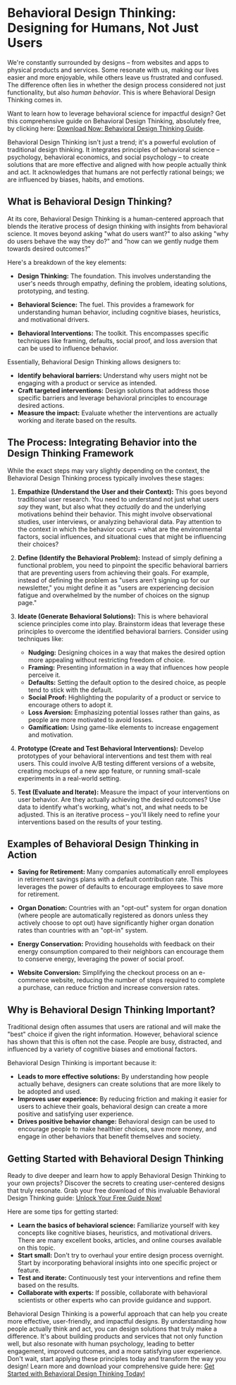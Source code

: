 # Behavioral Design Thinking: Designing for Humans, Not Just Users

We're constantly surrounded by designs – from websites and apps to physical products and services. Some resonate with us, making our lives easier and more enjoyable, while others leave us frustrated and confused. The difference often lies in whether the design process considered not just functionality, but also *human behavior*. This is where Behavioral Design Thinking comes in.

Want to learn how to leverage behavioral science for impactful design? Get this comprehensive guide on Behavioral Design Thinking, absolutely free, by clicking here: [Download Now: Behavioral Design Thinking Guide](https://udemywork.com/behavioral-design-thinking).

Behavioral Design Thinking isn't just a trend; it's a powerful evolution of traditional design thinking. It integrates principles of behavioral science – psychology, behavioral economics, and social psychology – to create solutions that are more effective and aligned with how people actually think and act. It acknowledges that humans are not perfectly rational beings; we are influenced by biases, habits, and emotions.

## What is Behavioral Design Thinking?

At its core, Behavioral Design Thinking is a human-centered approach that blends the iterative process of design thinking with insights from behavioral science. It moves beyond asking "what do users want?" to also asking "why do users behave the way they do?" and "how can we gently nudge them towards desired outcomes?"

Here's a breakdown of the key elements:

*   **Design Thinking:** The foundation. This involves understanding the user's needs through empathy, defining the problem, ideating solutions, prototyping, and testing.

*   **Behavioral Science:** The fuel. This provides a framework for understanding human behavior, including cognitive biases, heuristics, and motivational drivers.

*   **Behavioral Interventions:** The toolkit. This encompasses specific techniques like framing, defaults, social proof, and loss aversion that can be used to influence behavior.

Essentially, Behavioral Design Thinking allows designers to:

*   **Identify behavioral barriers:** Understand why users might not be engaging with a product or service as intended.
*   **Craft targeted interventions:** Design solutions that address those specific barriers and leverage behavioral principles to encourage desired actions.
*   **Measure the impact:** Evaluate whether the interventions are actually working and iterate based on the results.

## The Process: Integrating Behavior into the Design Thinking Framework

While the exact steps may vary slightly depending on the context, the Behavioral Design Thinking process typically involves these stages:

1.  **Empathize (Understand the User and their Context):**  This goes beyond traditional user research. You need to understand not just what users *say* they want, but also what they *actually* do and the underlying motivations behind their behavior. This might involve observational studies, user interviews, or analyzing behavioral data.  Pay attention to the context in which the behavior occurs – what are the environmental factors, social influences, and situational cues that might be influencing their choices?

2.  **Define (Identify the Behavioral Problem):**  Instead of simply defining a functional problem, you need to pinpoint the specific behavioral barriers that are preventing users from achieving their goals.  For example, instead of defining the problem as "users aren't signing up for our newsletter," you might define it as "users are experiencing decision fatigue and overwhelmed by the number of choices on the signup page."

3.  **Ideate (Generate Behavioral Solutions):**  This is where behavioral science principles come into play. Brainstorm ideas that leverage these principles to overcome the identified behavioral barriers. Consider using techniques like:

    *   **Nudging:** Designing choices in a way that makes the desired option more appealing without restricting freedom of choice.
    *   **Framing:** Presenting information in a way that influences how people perceive it.
    *   **Defaults:** Setting the default option to the desired choice, as people tend to stick with the default.
    *   **Social Proof:** Highlighting the popularity of a product or service to encourage others to adopt it.
    *   **Loss Aversion:** Emphasizing potential losses rather than gains, as people are more motivated to avoid losses.
    *   **Gamification:** Using game-like elements to increase engagement and motivation.

4.  **Prototype (Create and Test Behavioral Interventions):**  Develop prototypes of your behavioral interventions and test them with real users. This could involve A/B testing different versions of a website, creating mockups of a new app feature, or running small-scale experiments in a real-world setting.

5.  **Test (Evaluate and Iterate):**  Measure the impact of your interventions on user behavior.  Are they actually achieving the desired outcomes?  Use data to identify what's working, what's not, and what needs to be adjusted.  This is an iterative process – you'll likely need to refine your interventions based on the results of your testing.

## Examples of Behavioral Design Thinking in Action

*   **Saving for Retirement:**  Many companies automatically enroll employees in retirement savings plans with a default contribution rate. This leverages the power of defaults to encourage employees to save more for retirement.

*   **Organ Donation:**  Countries with an "opt-out" system for organ donation (where people are automatically registered as donors unless they actively choose to opt out) have significantly higher organ donation rates than countries with an "opt-in" system.

*   **Energy Conservation:**  Providing households with feedback on their energy consumption compared to their neighbors can encourage them to conserve energy, leveraging the power of social proof.

*   **Website Conversion:**  Simplifying the checkout process on an e-commerce website, reducing the number of steps required to complete a purchase, can reduce friction and increase conversion rates.

## Why is Behavioral Design Thinking Important?

Traditional design often assumes that users are rational and will make the "best" choice if given the right information. However, behavioral science has shown that this is often not the case. People are busy, distracted, and influenced by a variety of cognitive biases and emotional factors.

Behavioral Design Thinking is important because it:

*   **Leads to more effective solutions:** By understanding how people actually behave, designers can create solutions that are more likely to be adopted and used.
*   **Improves user experience:** By reducing friction and making it easier for users to achieve their goals, behavioral design can create a more positive and satisfying user experience.
*   **Drives positive behavior change:** Behavioral design can be used to encourage people to make healthier choices, save more money, and engage in other behaviors that benefit themselves and society.

## Getting Started with Behavioral Design Thinking

Ready to dive deeper and learn how to apply Behavioral Design Thinking to your own projects? Discover the secrets to creating user-centered designs that truly resonate. Grab your free download of this invaluable Behavioral Design Thinking guide: [Unlock Your Free Guide Now!](https://udemywork.com/behavioral-design-thinking)

Here are some tips for getting started:

*   **Learn the basics of behavioral science:** Familiarize yourself with key concepts like cognitive biases, heuristics, and motivational drivers. There are many excellent books, articles, and online courses available on this topic.
*   **Start small:** Don't try to overhaul your entire design process overnight. Start by incorporating behavioral insights into one specific project or feature.
*   **Test and iterate:** Continuously test your interventions and refine them based on the results.
*   **Collaborate with experts:** If possible, collaborate with behavioral scientists or other experts who can provide guidance and support.

Behavioral Design Thinking is a powerful approach that can help you create more effective, user-friendly, and impactful designs. By understanding how people actually think and act, you can design solutions that truly make a difference. It's about building products and services that not only function well, but also resonate with human psychology, leading to better engagement, improved outcomes, and a more satisfying user experience. Don't wait, start applying these principles today and transform the way you design! Learn more and download your comprehensive guide here: [Get Started with Behavioral Design Thinking Today!](https://udemywork.com/behavioral-design-thinking)
